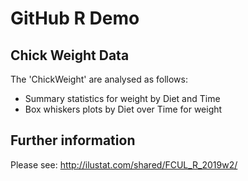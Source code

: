 # GitHub R Demo

## Chick Weight Data

The 'ChickWeight' are analysed as follows:
  
+ Summary statistics for weight by Diet and Time
+ Box whiskers plots by Diet over Time for weight

## Further information 

Please see: http://ilustat.com/shared/FCUL_R_2019w2/